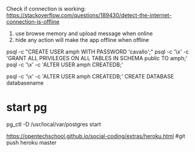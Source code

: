 Check if connection is working:
https://stackoverflow.com/questions/189430/detect-the-internet-connection-is-offline

1. use browse memory and upload message when online
2. hide any action will make the app offline when offline

psql -c "CREATE USER amph WITH PASSWORD 'cavallo';"
psql -c '\x' -c 'GRANT ALL PRIVILEGES ON ALL TABLES IN SCHEMA public TO amph;'
psql -c '\x' -c 'ALTER USER amph CREATEDB;'

psql -c '\x' -c 'ALTER USER amph CREATEDB;'
CREATE DATABASE databasename

# start pg

pg_ctl -D /usr/local/var/postgres start

https://opentechschool.github.io/social-coding/extras/heroku.html
#git push heroku master